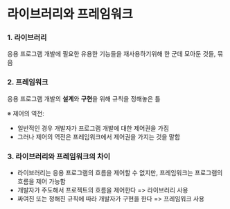 # 라이브러리와 프레임워크

### 1. 라이브러리

응용 프로그램 개발에 필요한 유용한 기능들을 재사용하기위해 한 군데 모아둔 것들, 묶음



### 2. 프레임워크

응용 프로그램 개발의 **설계**와 **구현**을 위해 규칙을 정해놓은 틀

※ 제어의 역전:

- 일반적인 경우 개발자가 프로그램 개발에 대한 제어권을 가짐
- 그러나 제어의 역전은 프레임워크에서 제어권을 가지는 것을 말함



### 3. 라이브러리와 프레임워크의 차이

- 라이브러리는 응용 프로그램의 흐름을 제어할 수 없지만, 프레임워크는 프로그램의 흐름을 제어 가능함
- 개발자가 주도해서 프로젝트의 흐름을 제어한다 => 라이브러리 사용
- 짜여진 또는 정해진 규칙에 따라 개발자가 구현을 한다 => 프레임워크 사용